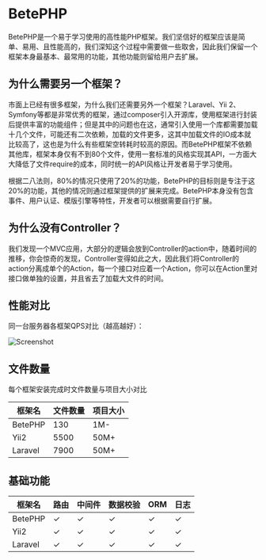 # BetePHP

BetePHP是一个易于学习使用的高性能PHP框架。我们坚信好的框架应该是简单、易用、且性能高的，我们深知这个过程中需要做一些取舍，因此我们保留一个框架本身最基本、最常用的功能，其他功能则留给用户去扩展。

## 为什么需要另一个框架？
市面上已经有很多框架，为什么我们还需要另外一个框架？Laravel、Yii 2、Symfony等都是非常优秀的框架，通过composer引入开源库，使用框架进行封装后提供丰富的功能组件；但是其中的问题也在这，通常引入使用一个库都需要加载十几个文件，可能还有二次依赖，加载的文件更多，这其中加载文件的IO成本就比较高了，这也是为什么有些框架空转耗时较高的原因。而BetePHP框架不依赖其他库，框架本身仅有不到80个文件，使用一套标准的风格实现其API，一方面大大降低了文件require的成本，同时统一的API风格让开发者易于学习使用。

根据二八法则，80%的情况只使用了20%的功能，BetePHP的目标则是专注于这20%的功能，其他的情况则通过框架提供的扩展来完成。BetePHP本身没有包含事件、用户认证、模版引擎等特性，开发者可以根据需要自行扩展。

## 为什么没有Controller？
我们发现一个MVC应用，大部分的逻辑会放到Controller的action中，随着时间的推移，你会惊奇的发现，Controller变得如此之大，因此我们将Controller的action分离成单个的Action，每一个接口对应着一个Action，你可以在Action里对接口做单独的设置，并且省去了加载大文件的时间。

## 性能对比
同一台服务器各框架QPS对比（越高越好）：

![Screenshot](/img/performance.png)

## 文件数量
每个框架安装完成时文件数量与项目大小对比

框架名 | 文件数量 | 项目大小
------------ | ------------- | -------------
BetePHP | 130 | 1M-
Yii2 | 5500   | 50M+
Laravel | 7900 | 50M+

## 基础功能
框架名 | 路由 | 中间件 | 数据校验 | ORM | 日志
------------ | ------------- | ------------ | ------------- | ------------ | -------------
BetePHP | &#10003; | &#10003; | &#10003; | &#10003; | &#10003;
Yii2 | &#10003; | &#10003; | &#10003; | &#10003; | &#10003;
Laravel | &#10003; | &#10003; | &#10003; | &#10003; | &#10003;
